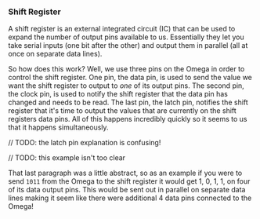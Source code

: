 ### Shift Register


A shift register is an external integrated circuit (IC) that can be used to expand the number of output pins available to us. Essentially they let you take serial inputs (one bit after the other) and output them in parallel (all at once on separate data lines).


So how does this work? Well, we use three pins on the Omega in order to control the shift register. One pin, the data pin, is used to send the value we want the shift register to output to *one* of its output pins. The second pin, the clock pin, is used to notify the shift register that the data pin has changed and needs to be read. The last pin, the latch pin, notifies the shift register that it's time to output the values that are currently on the shift registers data pins. All of this happens incredibly quickly so it seems to us that it happens simultaneously.

// TODO: the latch pin explanation is confusing!

// TODO: this example isn't too clear

That last paragraph was a little abstract, so as an example if you were to send `1011` from the Omega to the shift register it would get 1, 0, 1, 1, on four of its data output pins. This would be sent out in parallel on separate data lines making it seem like there were additional 4 data pins connected to the Omega!

<!-- TODO: Add an illustration of the shift register where you send 1011 on data pin, and it shows up as 1, 0, 1, 1 on the output pins -->


<!-- // explanation of a shift register, an external integrated circuit (ic) that takes serial input and provide the data in parallel
// it allows us to essentially expand the number of output pins available to us
// the omega can provide data serially using one data pin, and then the shift register outputs it on its eight data pins

// illustration of how a shift register works
//  - can be simple (clock, serial data in, eight outputs)
//  - explanation of the diagram
//  - the key takeaway should be, pass in 0101 get 0, 1, 0, 1 on the outputs -->
